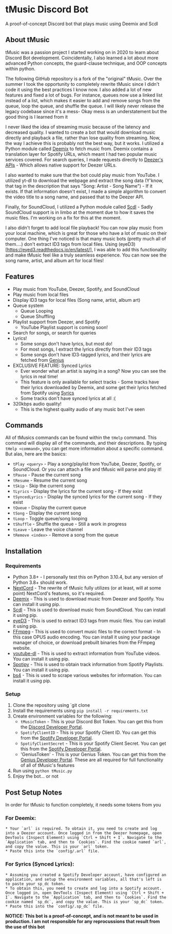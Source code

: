 # tMusic Discord Bot

A proof-of-concept Discord bot that plays music using Deemix and Scdl

## About tMusic
tMusic was a passion project I started working on in 2020 to learn about Discord Bot development. Coincidentally, I also learned a lot about more advanced Python concepts, the guard-clause technique, and OOP concepts within python. 

The following GitHub repository is a fork of the "original" tMusic. Over the summer I took the opportunity to completely rewrite tMusic since I didn't code it using the best practices I know now. I also added a lot of new features and fixed a lot of bugs. For instance, queues now use a linked list instead of a list, which makes it easier to add and remove songs from the queue, loop the queue, and shuffle the queue. I will likely never release the legacy codebase since it's a mess- Okay mess is an understatement but the good thing is I learned from it

I never liked the idea of streaming music because of the latency and decreased quality. I wanted to create a bot that would download music directly and playback a file, rather than lose quality from streaming. Now, the way I achieve this is probably not the best way, but it works. I utilized a Python module called [Deemix](https://deemix.app/) to fetch music from. Deemix contains a translation layer for Spotify URLs, which meant I had two popular music services covered. For search queries, I made requests directly to [Deezer's APIs](https://developers.deezer.com/api) - Which allows native support for Deezer URLs.

I also wanted to make sure that the bot could play music from YouTube. I utilized yt-dl to download the webpage and extract the song data (Y'know, that tag in the description that says "Song: Artist - Song Name") - If it exists. If that information doesn't exist, I made a simple algorithm to convert the video title to a song name, and passed that to the Deezer API.

Finally, for SoundCloud, I utilized a Python module called [Scdl](https://github.com/flyingrub/scdl) - Sadly SoundCloud support is in limbo at the moment due to how it saves the music files. I'm working on a fix for this at the moment. 

I also didn't forget to add local file playback! You can now play music from your local machine, which is great for those who have a lot of music on their computer. One thing I've noticed is that many music bots (pretty much all of them....) don't extract ID3 tags from local files. Using (eyeD3)[https://eyed3.readthedocs.io/en/latest/], I was able to add this functionality and make tMusic feel like a truly seamless experience. You can now see the song name, artist, and album art for local files!

## Features
* Play music from YouTube, Deezer, Spotify, and SoundCloud
* Play music from local files
* Display ID3 tags for local files (Song name, artist, album art)
* Queue system
    * Queue Looping
    * Queue Shuffling
* Playlist support from Deezer, and Spotify
    * YouTube Playlist support is coming soon!
* Search for songs, or search for queries
* Lyrics! 
    * Some songs don't have lyrics, but most do!
    * For most songs, I extract the lyrics directly from their ID3 tags
    * Some songs don't have ID3-tagged lyrics, and their lyrics are fetched from [Genius](https://genius.com/)
* EXCLUSIVE FEATURE: Synced Lyrics
    * Ever wonder what an artist is saying in a song? Now you can see the lyrics in real time! 
    * This feature is only available for select tracks - Some tracks have their lyrics downloaded by Deemix, and some get their lyrics fetched from Spotify using [Syrics](https://github.com/akashrchandran/syrics)
    * Some tracks don't have synced lyrics at all :(
* 320kbps audio quality! 
    * This is the highest quality audio of any music bot I've seen

## Commands
All of tMusics commands can be found within the `tHelp` command. This command will display all of the commands, and their descriptions. By typing `tHelp <command>`, you can get more information about a specific command. But alas, here are the basics:

* `tPlay <query>` - Play a song/playlist from YouTube, Deezer, Spotify, or SoundCloud. Or you can attach a file and tMusic will parse and play it!
* `tPause` - Pause the current song
* `tResume` - Resume the current song
* `tSkip` - Skip the current song
* `tLyrics` - Display the lyrics for the current song - If they exist
* `tSyncedLyrics` - Display the synced lyrics for the current song - If they exist
* `tQueue` - Display the current queue
* `tSong` - Display the current song
* `tLoop` - Toggle queue/song looping
* `tShuffle` - Shuffle the queue - Still a work in progress
* `tLeave` - Leave the voice channel
* `tRemove <index>` - Remove a song from the queue

## Installation

### Requirements
* Python 3.8+ - I personally test this on Python 3.10.4, but any version of Python 3.8+ should work.
* [NextCord](https://github.com/nextcord/nextcord) - The rewrite of tMusic fully utilizes (or at least, will at some point) NextCord's features, so it's required.
* [Deemix](https://pypi.org/project/deemix/) - This is used to download music from Deezer and Spotify. You can install it using pip.
* [Scdl](https://github.com/flyingrub/scdl) - This is used to download music from SoundCloud. You can install it using pip.
* [eyeD3](https://eyed3.readthedocs.io/en/latest/) - This is used to extract ID3 tags from music files. You can install it using pip.
* [FFmpeg](https://ffmpeg.org/) - This is used to convert music files to the correct format - In this case OPUS audio encoding. You can install it using your package manager of choice, or download prebuilt binaries from the FFmpeg website.
* [youtube-dl](https://youtube-dl.org/) - This is used to extract information from YouTube videos. You can install it using pip.
* [Spotipy](https://spotipy.readthedocs.io/en/2.19.0/) - This is used to obtain track information from Spotify Playlists. You can install it using pip.
* [bs4](https://pypi.org/project/beautifulsoup4/) - This is used to scrape various websites for information. You can install it using pip.

### Setup
1. Clone the repository using `git clone
2. Install the requirements using `pip install -r requirements.txt`
3. Create environment variables for the following:
    * `tMusicToken` - This is your Discord Bot Token. You can get this from the [Discord Developer Portal](https://discord.com/developers/applications).
    * `SpotifyClientID` - This is your Spotify Client ID. You can get this from the [Spotify Developer Portal](https://developer.spotify.com/dashboard/applications).
    * `SpotifyClientSecret` - This is your Spotify Client Secret. You can get this from the [Spotify Developer Portal](https://developer.spotify.com/dashboard/applications).
    * 'GeniusToken' - This is your Genius Token. You can get this from the [Genius Developer Portal](https://genius.com/api-clients).
    These are all required for full functionality of all of tMusic's features
4. Run using `python tMusic.py`
5. Enjoy the bot... or not 

## Post Setup Notes
In order for tMusic to function completely, it needs some tokens from you

### For Deemix: 
    * Your `arl` is required. To obtain it, you need to create and log into a Deezer account. Once logged in from the Deezer homepage, open DevTools (Inspect Element) using `Ctrl + Shift + I`. Navigate to the `Application` tab, and then to `Cookies`. Find the cookie named `arl`, and copy the value. This is your `arl` token. 
    * Paste this into the `config/.arl` file.

### For Syrics (Synced Lyrics):
    * Assuming you created a Spotify Developer account, have configured an application, and setup the environment variables, all that's left is to paste your sp_dc token. 
    * To obtain this, you need to create and log into a Spotify account. Once logged in, open DevTools (Inspect Element) using `Ctrl + Shift + I`. Navigate to the `Application` tab, and then to `Cookies`. Find the cookie named `sp_dc`, and copy the value. This is your `sp_dc` token. 
    * Paste this into the `config/.sp_dc` file.


**NOTICE: This bot is a proof-of-concept, and is not meant to be used in production. I am not responsible for any reprocussions that result from the use of this bot**